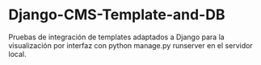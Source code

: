 # Django-CMS-Template-and-DB
Pruebas de integración de templates adaptados a Django para la visualización por interfaz con python manage.py runserver en el servidor local.
